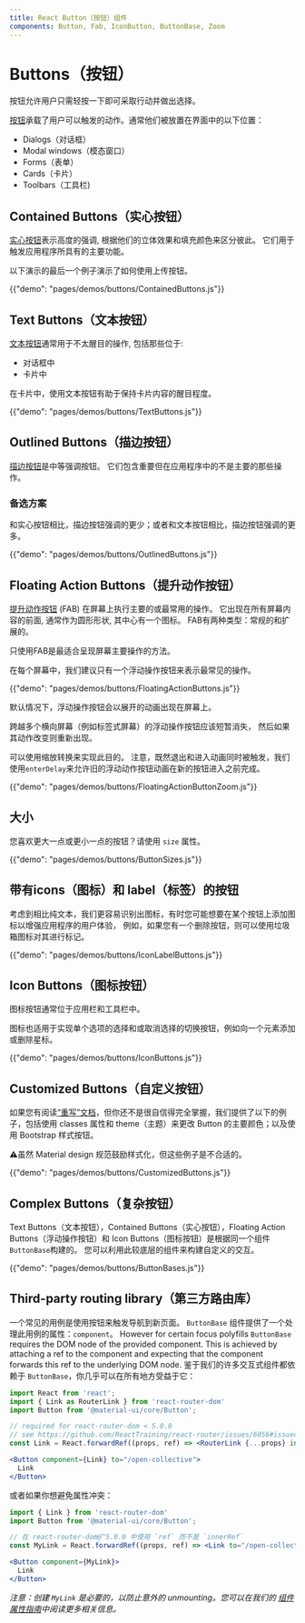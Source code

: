 ```yaml
---
title: React Button（按钮）组件
components: Button, Fab, IconButton, ButtonBase, Zoom
---
```

# Buttons（按钮）

<p class="description">按钮允许用户只需轻按一下即可采取行动并做出选择。</p>

[按钮](https://material.io/design/components/buttons.html)承载了用户可以触发的动作。通常他们被放置在界面中的以下位置：

- Dialogs（对话框）
- Modal windows（模态窗口）
- Forms（表单）
- Cards（卡片）
- Toolbars（工具栏)

## Contained Buttons（实心按钮）

[实心按钮](https://material.io/design/components/buttons.html#contained-button)表示高度的强调, 根据他们的立体效果和填充颜色来区分彼此。 它们用于触发应用程序所具有的主要功能。

以下演示的最后一个例子演示了如何使用上传按钮。

{{"demo": "pages/demos/buttons/ContainedButtons.js"}}

## Text Buttons（文本按钮）

[文本按钮](https://material.io/design/components/buttons.html#text-button)通常用于不太醒目的操作, 包括那些位于:

- 对话框中
- 卡片中

在卡片中，使用文本按钮有助于保持卡片内容的醒目程度。

{{"demo": "pages/demos/buttons/TextButtons.js"}}

## Outlined Buttons（描边按钮）

[描边按钮](https://material.io/design/components/buttons.html#outlined-button)是中等强调按钮。 它们包含重要但在应用程序中的不是主要的那些操作。

### 备选方案

和实心按钮相比，描边按钮强调的更少；或者和文本按钮相比，描边按钮强调的更多。

{{"demo": "pages/demos/buttons/OutlinedButtons.js"}}

## Floating Action Buttons（提升动作按钮）

[提升动作按钮](https://material.io/design/components/buttons-floating-action-button.html) (FAB) 在屏幕上执行主要的或最常用的操作。 它出现在所有屏幕内容的前面, 通常作为圆形形状, 其中心有一个图标。 FAB有两种类型：常规的和扩展的。

只使用FAB是最适合呈现屏幕主要操作的方法。

在每个屏幕中，我们建议只有一个浮动操作按钮来表示最常见的操作。

{{"demo": "pages/demos/buttons/FloatingActionButtons.js"}}

默认情况下，浮动操作按钮会以展开的动画出现在屏幕上。

跨越多个横向屏幕（例如标签式屏幕）的浮动操作按钮应该短暂消失， 然后如果其动作改变则重新出现。

可以使用缩放转换来实现此目的。 注意，既然退出和进入动画同时被触发，我们使用`enterDelay`来允许旧的浮动动作按钮动画在新的按钮进入之前完成。

{{"demo": "pages/demos/buttons/FloatingActionButtonZoom.js"}}

## 大小

您喜欢更大一点或更小一点的按钮？请使用 `size` 属性。

{{"demo": "pages/demos/buttons/ButtonSizes.js"}}

## 带有icons（图标）和 label（标签）的按钮

考虑到相比纯文本，我们更容易识别出图标，有时您可能想要在某个按钮上添加图标以增强应用程序的用户体验， 例如，如果您有一个删除按钮，则可以使用垃圾箱图标对其进行标记。

{{"demo": "pages/demos/buttons/IconLabelButtons.js"}}

## Icon Buttons（图标按钮）

图标按钮通常位于应用栏和工具栏中。

图标也适用于实现单个选项的选择和或取消选择的切换按钮，例如向一个元素添加或删除星标。

{{"demo": "pages/demos/buttons/IconButtons.js"}}

## Customized Buttons（自定义按钮）

如果您有阅读[“重写”文档](/customization/overrides/)，但你还不是很自信得完全掌握，我们提供了以下的例子，包括使用 classes 属性和 theme（主题）来更改 Button 的主要颜色；以及使用 Bootstrap 样式按钮。

⚠️虽然 Material design 规范鼓励样式化，但这些例子是不合适的。

{{"demo": "pages/demos/buttons/CustomizedButtons.js"}}

## Complex Buttons（复杂按钮）

Text Buttons（文本按钮），Contained Buttons（实心按钮），Floating Action Buttons（浮动操作按钮）和 Icon Buttons（图标按钮）是根据同一个组件`ButtonBase`构建的。 您可以利用此较底层的组件来构建自定义的交互。

{{"demo": "pages/demos/buttons/ButtonBases.js"}}

## Third-party routing library（第三方路由库）

一个常见的用例是使用按钮来触发导航到新页面。 `ButtonBase` 组件提供了一个处理此用例的属性：`component`。 However for certain focus polyfills `ButtonBase` requires the DOM node of the provided component. This is achieved by attaching a ref to the component and expecting that the component forwards this ref to the underlying DOM node. 鉴于我们的许多交互式组件都依赖于 `ButtonBase`，你几乎可以在所有地方受益于它：

```jsx
import React from 'react';
import { Link as RouterLink } from 'react-router-dom'
import Button from '@material-ui/core/Button';

// required for react-router-dom < 5.0.0 
// see https://github.com/ReactTraining/react-router/issues/6056#issuecomment-435524678
const Link = React.forwardRef((props, ref) => <RouterLink {...props} innerRef={ref} />)

<Button component={Link} to="/open-collective">
  Link
</Button>
```

或者如果你想避免属性冲突：

```jsx
import { Link } from 'react-router-dom'
import Button from '@material-ui/core/Button';

// 在 react-router-dom@^5.0.0 中使用 `ref` 而不是 `innerRef`
const MyLink = React.forwardRef((props, ref) => <Link to="/open-collective" {...props} innerRef={ref} />);

<Button component={MyLink}>
  Link
</Button>
```

*注意：创建 `MyLink` 是必要的，以防止意外的 unmounting。您可以在我们的 [组件属性指南](/guides/composition/#component-property)中阅读更多相关信息。*